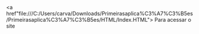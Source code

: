 <a href"file:///C:/Users/carva/Downloads/Primeirasaplica%C3%A7%C3%B5es/Primeirasaplica%C3%A7%C3%B5es/HTML/Index.HTML"> Para acessar o site</a>
